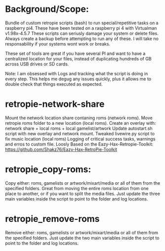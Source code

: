 # Background/Scope:
Bundle of custom retropie scripts (bash) to run special/repetitive tasks on a raspberry pi4. 
These have been tested on a raspberry pi 4 with Virtualman v1.98x-4.5.7
These scripts can seriusly damage your system or delete files. Always create a backup before attempting to run any of these.
I will take no responsability if your systems wont work or breaks.

These set of tools are great if you have several PI and want to have a centralized location for your files, instead of duplicating hundreds of GB across USB drives or SD cards.

Note: I am obsessed with Logs and tracking what the script is doing in every step. 
This helps me degug any issues quickly, plus it allows me to double check that things executed as expected.

# retropie-network-share
Mount the network location share contaning roms (network roms). 
Move retropie roms folder to a new location (local roms). 
Create an overlay with: network share + local roms + local gamelist/artwork
Update autostart.sh script with new overlay and network mount. 
Tweaked livewire.py script to fix music location (local roms)
Logging of critical success tasks, warnings and erros to custom file.
Loosly Based on the Eazy-Hax-Retropie-Toolkit:
https://github.com/Shakz76/Eazy-Hax-RetroPie-Toolkit

# retropie_copy-roms:
Copy either: roms, gamelists or artwork/mixart/media or all of them from the specified folders.
Great from moving the entire roms location from one place to another, or if you want to split the media files.
Just update the three main variables inside the script to point to the folder and log locations.

# retropie_remove-roms
Remove either: roms, gamelists or artwork/mixart/media or all of them from the specified folders.
Just update the two main variables inside the script to point to the folder and log locations.



